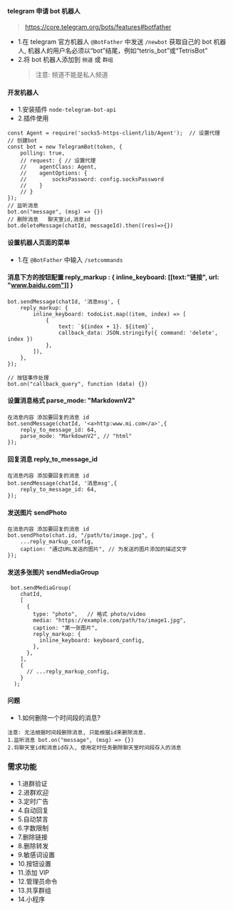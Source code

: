 #### telegram 申请 bot 机器人

> https://core.telegram.org/bots/features#botfather

- 1.在 telegram 官方机器人 `@BotFather` 中发送 `/newbot` 获取自己的 bot 机器人, 机器人的用户名必须以“bot”结尾，例如“tetris_bot”或“TetrisBot”
- 2.将 bot 机器人添加到 `频道` 或 `群组`
  > 注意: 频道不能是私人频道

#### 开发机器人

- 1.安装插件 `node-telegram-bot-api`
- 2.插件使用

```
const Agent = require('socks5-https-client/lib/Agent');  // 设置代理
// 创建bot
const bot = new TelegramBot(token, {
    polling: true,
    // request: { // 设置代理
    //    agentClass: Agent,
    //    agentOptions: {
    //        socksPassword: config.socksPassword
    //    }
    // }
});
// 监听消息
bot.on("message", (msg) => {})
// 删除消息   聊天室id,消息id
bot.deleteMessage(chatId, messageId).then((res)=>{})
```

#### 设置机器人页面的菜单

- 1.在 `@BotFather` 中输入 `/setcommands`

#### 消息下方的按钮配置 reply_markup : { inline_keyboard: [[text:"链接", url: "www.baidu.com"]] }

```
bot.sendMessage(chatId, '消息msg', {
    reply_markup: {
        inline_keyboard: todoList.map((item, index) => [
            {
                text: `${index + 1}. ${item}`,
                callback_data: JSON.stringify({ command: 'delete', index })
            },
        ]),
    },
});

// 按钮事件处理
bot.on("callback_query", function (data) {})
```

#### 设置消息格式 parse_mode: "MarkdownV2"

```
在消息内容 添加要回复的消息 id
bot.sendMessage(chatId, '<a>http:www.mi.com</a>',{
    reply_to_message_id: 64,
    parse_mode: "MarkdownV2", // "html"
});
```

#### 回复消息 reply_to_message_id

```
在消息内容 添加要回复的消息 id
bot.sendMessage(chatId, '消息msg',{
    reply_to_message_id: 64,
});
```

#### 发送图片 sendPhoto

```
在消息内容 添加要回复的消息 id
bot.sendPhoto(chat.id, "/path/to/image.jpg", {
    ...reply_markup_config,
    caption: "通过URL发送的图片", // 为发送的图片添加的描述文字
});
```

#### 发送多张图片 sendMediaGroup

```
 bot.sendMediaGroup(
    chatId,
    [
      {
        type: "photo",   // 格式 photo/video
        media: "https://example.com/path/to/image1.jpg",
        caption: "第一张图片",
        reply_markup: {
          inline_keyboard: keyboard_config,
        },
      },
    ],
    {
      // ...reply_markup_config,
    }
  );
```

#### 问题

- 1.如何删除一个时间段的消息?

```
注意: 无法根据时间段删除消息, 只能根据id来删除消息.
1.监听消息 bot.on("message", (msg) => {})
2.将聊天室id和消息id存入, 使用定时任务删除聊天室时间段存入的消息

```

### 需求功能

- 1.进群验证
- 2.进群欢迎
- 3.定时广告
- 4.自动回复
- 5.自动禁言
- 6.字数限制
- 7.删除链接
- 8.删除转发
- 9.敏感词设置
- 10.按钮设置
- 11.添加 VIP
- 12.管理员命令
- 13.共享群组
- 14.小程序
